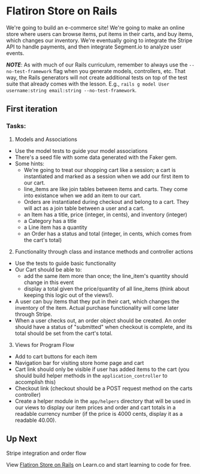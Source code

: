 # Flatiron Store on Rails

We're going to build an e-commerce site! We're going to make an online store where users can browse items, put items in their carts, and buy items, which changes our inventory. We're eventually going to integrate the Stripe API to handle payments, and then integrate Segment.io to analyze user events.

***NOTE***: As with much of our Rails curriculum, remember to always use the `--no-test-framework` flag when you generate models, controllers, etc. That way, the Rails generators will not create additional tests on top of the test suite that already comes with the lesson. E.g., `rails g model User username:string email:string --no-test-framework`.

## First iteration

### Tasks:

1. Models and Associations
* Use the model tests to guide your model associations
* There's a seed file with some data generated with the Faker gem.
* Some hints:
  * We're going to treat our shopping cart like a session; a cart is instantiated and marked as a session when we add our first item to our cart.
  * line_items are like join tables between items and carts. They come into existance when we add an item to our cart.
  * Orders are instantiated during checkout and belong to a cart. They will act as a join table between a user and a cart.
  * an Item has a title, price (integer, in cents), and inventory (integer)
  * a Category has a title
  * a Line item has a quantity
  * an Order has a status and total (integer, in cents, which comes from the cart's total)

2. Functionality through class and instance methods and controller actions
  * Use the tests to guide basic functionality
  * Our Cart should be able to:
    * add the same item more than once; the line_item's quantity should change in this event
    * display a total given the price/quantity of all line_items (think about keeping this logic out of the views!).
  * A user can buy items that they put in their cart, which changes the inventory of the item. Actual purchase functionality will come later through Stripe.
  * When a user checks out, an order object should be created. An order should have a status of "submitted" when checkout is complete, and its total should be set from the cart's total.

3. Views for Program Flow
  * Add to cart buttons for each item
  * Navigation bar for visiting store home page and cart
  * Cart link should only be visible if user has added items to the cart (you should build helper methods in the `application_controller` to accomplish this)
  * Checkout link (checkout should be a POST request method on the carts controller)
  * Create a helper module in the `app/helpers` directory that will be used in our views to display our item prices and order and cart totals in a readable currency number (if the price is 4000 cents, display it as a readable 40.00).

## Up Next

Stripe integration and order flow

<p data-visibility='hidden'>View <a href='https://learn.co/lessons/rails-flatiron-store' title='Flatiron Store on Rails'>Flatiron Store on Rails</a> on Learn.co and start learning to code for free.</p>
